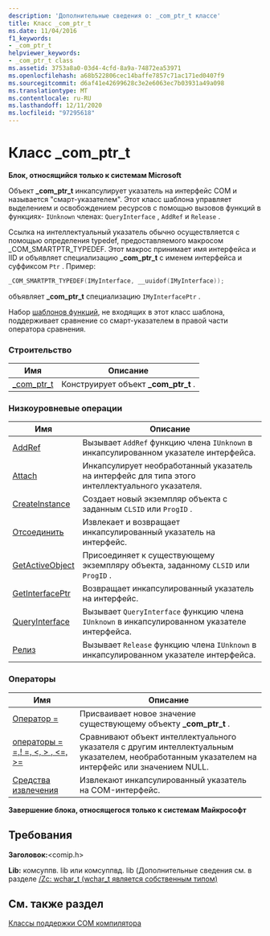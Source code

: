 ```yaml
---
description: 'Дополнительные сведения о: _com_ptr_t классе'
title: Класс _com_ptr_t
ms.date: 11/04/2016
f1_keywords:
- _com_ptr_t
helpviewer_keywords:
- _com_ptr_t class
ms.assetid: 3753a8a0-03d4-4cfd-8a9a-74872ea53971
ms.openlocfilehash: a68b522806cec14baffe7857c71ac171ed0407f9
ms.sourcegitcommit: d6af41e42699628c3e2e6063ec7b03931a49a098
ms.translationtype: MT
ms.contentlocale: ru-RU
ms.lasthandoff: 12/11/2020
ms.locfileid: "97295618"
---
```

# <a name="_com_ptr_t-class"></a>Класс _com_ptr_t

**Блок, относящийся только к системам Microsoft**

Объект **_com_ptr_t** инкапсулирует указатель на интерфейс COM и называется "смарт-указателем". Этот класс шаблона управляет выделением и освобождением ресурсов с помощью вызовов функций в функциях- `IUnknown` членах: `QueryInterface` , `AddRef` и `Release` .

Ссылка на интеллектуальный указатель обычно осуществляется с помощью определения typedef, предоставляемого макросом _COM_SMARTPTR_TYPEDEF. Этот макрос принимает имя интерфейса и IID и объявляет специализацию **_com_ptr_t** с именем интерфейса и суффиксом `Ptr` . Пример:

```cpp
_COM_SMARTPTR_TYPEDEF(IMyInterface, __uuidof(IMyInterface));
```

объявляет **_com_ptr_t** специализацию `IMyInterfacePtr` .

Набор [шаблонов функций](../cpp/relational-function-templates.md), не входящих в этот класс шаблона, поддерживает сравнение со смарт-указателем в правой части оператора сравнения.

### <a name="construction"></a>Строительство

| Имя | Описание |
|-|-|
|[_com_ptr_t](../cpp/com-ptr-t-com-ptr-t.md)|Конструирует объект **_com_ptr_t** .|

### <a name="low-level-operations"></a>Низкоуровневые операции

| Имя | Описание |
|-|-|
|[AddRef](../cpp/com-ptr-t-addref.md)|Вызывает `AddRef` функцию члена `IUnknown` в инкапсулированном указателе интерфейса.|
|[Attach](../cpp/com-ptr-t-attach.md)|Инкапсулирует необработанный указатель на интерфейс для типа этого интеллектуального указателя.|
|[CreateInstance](../cpp/com-ptr-t-createinstance.md)|Создает новый экземпляр объекта с заданным `CLSID` или `ProgID` .|
|[Отсоединить](../cpp/com-ptr-t-detach.md)|Извлекает и возвращает инкапсулированный указатель на интерфейс.|
|[GetActiveObject](../cpp/com-ptr-t-getactiveobject.md)|Присоединяет к существующему экземпляру объекта, заданному `CLSID` или `ProgID` .|
|[GetInterfacePtr](../cpp/com-ptr-t-getinterfaceptr.md)|Возвращает инкапсулированный указатель на интерфейс.|
|[QueryInterface](../cpp/com-ptr-t-queryinterface.md)|Вызывает `QueryInterface` функцию члена `IUnknown` в инкапсулированном указателе интерфейса.|
|[Релиз](../cpp/com-ptr-t-release.md)|Вызывает `Release` функцию члена `IUnknown` в инкапсулированном указателе интерфейса.|

### <a name="operators"></a>Операторы

| Имя | Описание |
|-|-|
|[Оператор =](../cpp/com-ptr-t-operator-equal.md)|Присваивает новое значение существующему объекту **_com_ptr_t** .|
|[операторы = =,! =, \<, > , \<=, >=](../cpp/com-ptr-t-relational-operators.md)|Сравнивают объект интеллектуального указателя с другим интеллектуальным указателем, необработанным указателем на интерфейс или значением NULL.|
|[Средства извлечения](../cpp/com-ptr-t-extractors.md)|Извлекают инкапсулированный указатель на COM-интерфейс.|

**Завершение блока, относящегося только к системам Майкрософт**

## <a name="requirements"></a>Требования

**Заголовок:**\<comip.h>

**Lib:** комсуппв. lib или комсуппвд. lib (Дополнительные сведения см. в разделе [/Zc: wchar_t (wchar_t является собственным типом)](../build/reference/zc-wchar-t-wchar-t-is-native-type.md)

## <a name="see-also"></a>См. также раздел

[Классы поддержки COM компилятора](../cpp/compiler-com-support-classes.md)
